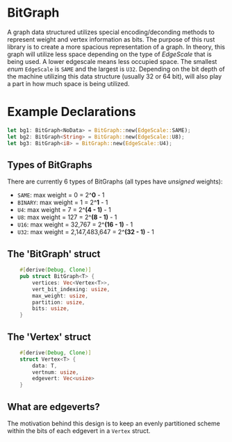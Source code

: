 # BitGraph
A graph data structured utilizes special encoding/deconding methods to represent weight and vertex information as bits. The purpose of this rust library is to create a more spacious representation of a graph. In theory, this graph will utilize less space depending on the type of _EdgeScale_ that is being used. A lower edgescale means less occupied space. The smallest _enum_ `EdgeScale` is `SAME` and the largest is `U32`. Depending on the bit depth of the machine utilizing this data structure (usually 32 or 64 bit), will also play a part in how much space is being utilized.      
# Example Declarations
````rust
let bg1: BitGraph<NoData> = BitGraph::new(EdgeScale::SAME);
let bg2: BitGraph<String> = BitGraph::new(EdgeScale::U8);
let bg3: BitGraph<i8> = BitGraph::new(EdgeScale::U4);
```` 
## Types of BitGraphs
There are currently 6 types of BitGraphs (all types have _unsigned_ weights):
* `SAME`: max weight = 0 = 2^__0__ - 1
* `BINARY`: max weight = 1 = 2^__1__ - 1
* `U4`: max weight = 7 = 2^__(4 - 1)__ - 1
* `U8`: max weight = 127 = 2^__(8 - 1)__ - 1
* `U16`: max weight = 32,767 = 2^__(16 - 1)__ - 1 
* `U32`: max weight = 2,147,483,647 = 2^__(32 - 1)__ - 1

## The 'BitGraph' struct
````rust
    #[derive(Debug, Clone)]
    pub struct BitGraph<T> {
        vertices: Vec<Vertex<T>>,
        vert_bit_indexing: usize,
        max_weight: usize,
        partition: usize, 
        bits: usize, 
    }
````

## The 'Vertex' struct
````rust
    #[derive(Debug, Clone)]
    struct Vertex<T> {
        data: T,
        vertnum: usize,
        edgevert: Vec<usize>
    }
````
## What are edgeverts?

The motivation behind this design is to keep an evenly partitioned scheme within the bits of each edgevert in a `Vertex` struct.
